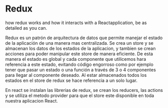 # Redux

<p>how redux works and how it interacts with a Reactapplication, be as detailed as you can.</p>
<p>
Redux es un patrón de arquitectura de datos que permite manejar el estado de la aplicación de una manera mas centralizada.
Se crea un store y se almacenan los datos de los estados de la aplicacion, y tambien se crean acciones para poder manipular este store de manera eficiente. 
De esta manera el estado es global y cada componente que utilicemos hara referencia a este estado, evitando código engorroso como por ejemplo tener que pasar un estado o una función a través de 3 o 4 componentes para llegar al componente deseado. Al estar almacenados todos los estados en el store de redux se hace referencia a un solo lugar. 
<p>En react se instalan las librerias de redux, se crean los reducers, las actions y se utiliza el metodo provider para que el store este disponible en toda nuestra aplicacion React. </p>
</p>